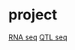 # project
[RNA seq](https://laowang2023.cn/project/rnaseq)
[QTL seq](https://laowang2023.cn/project/qtlseq)
